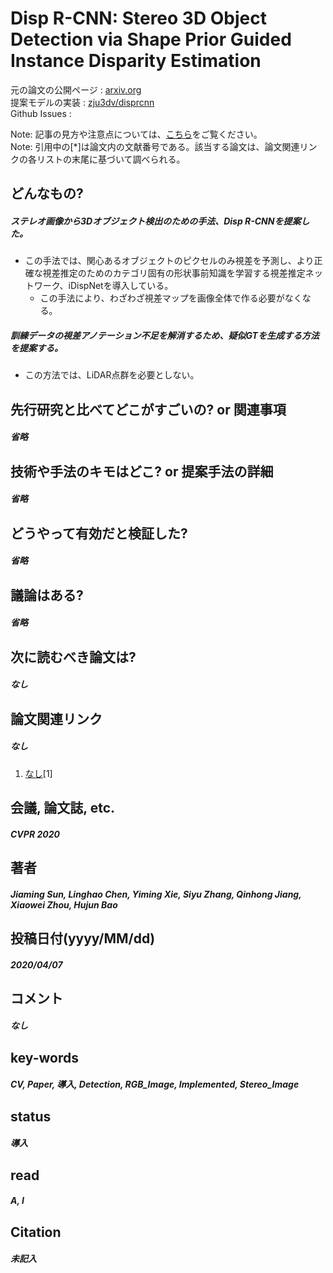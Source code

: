 # Disp R-CNN: Stereo 3D Object Detection via Shape Prior Guided Instance Disparity Estimation

元の論文の公開ページ : [arxiv.org](https://arxiv.org/abs/2004.03572)  
提案モデルの実装 : [zju3dv/disprcnn](https://github.com/zju3dv/disprcnn)  
Github Issues : []()  

Note: 記事の見方や注意点については、[こちら](/)をご覧ください。  
Note: 引用中の[*]は論文内の文献番号である。該当する論文は、論文関連リンクの各リストの末尾に基づいて調べられる。

## どんなもの?
##### ステレオ画像から3Dオブジェクト検出のための手法、Disp R-CNNを提案した。
- この手法では、関心あるオブジェクトのピクセルのみ視差を予測し、より正確な視差推定のためのカテゴリ固有の形状事前知識を学習する視差推定ネットワーク、iDispNetを導入している。
  - この手法により、わざわざ視差マップを画像全体で作る必要がなくなる。

##### 訓練データの視差アノテーション不足を解消するため、疑似GTを生成する方法を提案する。
- この方法では、LiDAR点群を必要としない。

## 先行研究と比べてどこがすごいの? or 関連事項
##### 省略

## 技術や手法のキモはどこ? or 提案手法の詳細
##### 省略

## どうやって有効だと検証した?
##### 省略

## 議論はある?
##### 省略

## 次に読むべき論文は?
##### なし

## 論文関連リンク
##### なし
1. [なし]()[1]

## 会議, 論文誌, etc.
##### CVPR 2020

## 著者
##### Jiaming Sun, Linghao Chen, Yiming Xie, Siyu Zhang, Qinhong Jiang, Xiaowei Zhou, Hujun Bao

## 投稿日付(yyyy/MM/dd)
##### 2020/04/07

## コメント
##### なし

## key-words
##### CV, Paper, 導入, Detection, RGB_Image, Implemented, Stereo_Image

## status
##### 導入

## read
##### A, I

## Citation
##### 未記入

